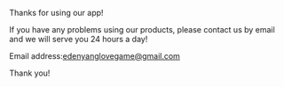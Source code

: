 Thanks for using our app!

If you have any problems using our products, please contact us by email and we will serve you 24 hours a day!

Email address:edenyanglovegame@gmail.com

Thank you!

